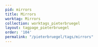 ```yaml
---
pid: mirrors
title: Mirrors
worktag: Mirrors
collection: worktags_pieterbruegel
layout: tagpage_pieterbruegel
order: '104'
permalink: "/pieterbruegel/tags/mirrors"
---
```


